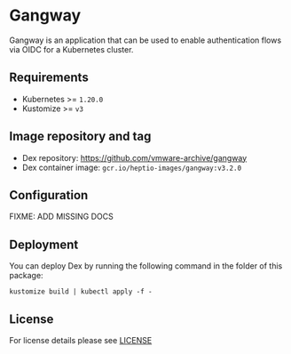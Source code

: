 # Gangway

<!-- <KFD-DOCS> -->

Gangway is an application that can be used to enable authentication flows via OIDC for a Kubernetes cluster.

## Requirements

- Kubernetes >= `1.20.0`
- Kustomize >= `v3`

## Image repository and tag

- Dex repository: <https://github.com/vmware-archive/gangway>
- Dex container image: `gcr.io/heptio-images/gangway:v3.2.0`

## Configuration

FIXME: ADD MISSING DOCS

## Deployment

You can deploy Dex by running the following command in the folder of this package:

```shell
kustomize build | kubectl apply -f -
```

## License

For license details please see [LICENSE](https://sighup.io/fury/license)

<!-- </KFD-DOCS> -->
